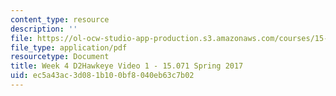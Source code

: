 ```yaml
---
content_type: resource
description: ''
file: https://ol-ocw-studio-app-production.s3.amazonaws.com/courses/15-071-the-analytics-edge-spring-2017/ec5a43ac3d081b100bf8040eb63c7b02_MIT15_071S17_Unit4_D2Hawkeye.pdf
file_type: application/pdf
resourcetype: Document
title: Week 4 D2Hawkeye Video 1 - 15.071 Spring 2017
uid: ec5a43ac-3d08-1b10-0bf8-040eb63c7b02
---
```

